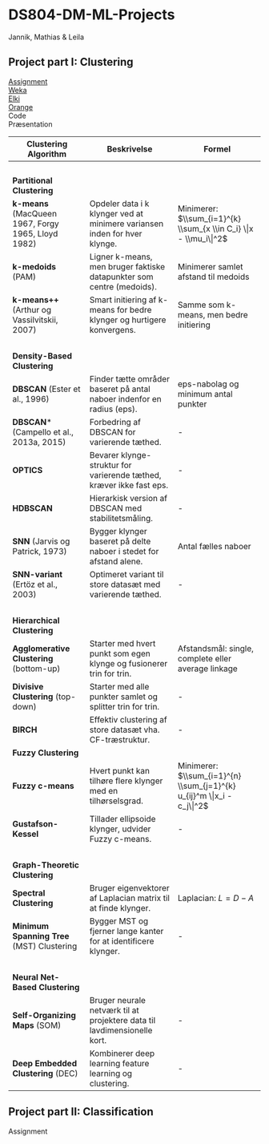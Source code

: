 # DS804-DM-ML-Projects
Jannik, Mathias & Leila

## Project part I: Clustering
<a href="assignment/exercise11-project1.pdf" target="_blank">Assignment</a> <br>
<a href="clustering-with-weka.md" target="_blank">Weka</a> <br>
<a href="clustering-with-elki.md" target="_blank">Elki</a> <br>
<a href="clustering-with-orange.md" target="_blank">Orange</a> <br>
Code <br>
Præsentation <br>

| Clustering Algorithm | Beskrivelse | Formel |
|---|---|---|
| <br> | <br> | <br> |
| **Partitional Clustering** |  |  |
| **k-means** (MacQueen 1967, Forgy 1965, Lloyd 1982) | Opdeler data i k klynger ved at minimere variansen inden for hver klynge. | Minimerer: $\\sum_{i=1}^{k} \\sum_{x \\in C_i} \\|x - \\mu_i\\|^2$ |
| **k-medoids** (PAM) | Ligner k-means, men bruger faktiske datapunkter som centre (medoids). | Minimerer samlet afstand til medoids |
| **k-means++** (Arthur og Vassilvitskii, 2007) | Smart initiering af k-means for bedre klynger og hurtigere konvergens. | Samme som k-means, men bedre initiering |
| <br> | <br> | <br> |
| **Density-Based Clustering** |  |  |
| **DBSCAN** (Ester et al., 1996) | Finder tætte områder baseret på antal naboer indenfor en radius (eps). | eps-nabolag og minimum antal punkter |
| **DBSCAN*** (Campello et al., 2013a, 2015) | Forbedring af DBSCAN for varierende tæthed. | - |
| **OPTICS** | Bevarer klynge-struktur for varierende tæthed, kræver ikke fast eps. | - |
| **HDBSCAN** | Hierarkisk version af DBSCAN med stabilitetsmåling. | - |
| **SNN** (Jarvis og Patrick, 1973) | Bygger klynger baseret på delte naboer i stedet for afstand alene. | Antal fælles naboer |
| **SNN-variant** (Ertöz et al., 2003) | Optimeret variant til store datasæt med varierende tæthed. | - |
| <br> | <br> | <br> |
| **Hierarchical Clustering** |  |  |
| **Agglomerative Clustering** (bottom-up) | Starter med hvert punkt som egen klynge og fusionerer trin for trin. | Afstandsmål: single, complete eller average linkage |
| **Divisive Clustering** (top-down) | Starter med alle punkter samlet og splitter trin for trin. | - |
| **BIRCH** | Effektiv clustering af store datasæt vha. CF-træstruktur. | - |
| **Fuzzy Clustering** |  |  |
| **Fuzzy c-means** | Hvert punkt kan tilhøre flere klynger med en tilhørselsgrad. | Minimerer: $\\sum_{i=1}^{n} \\sum_{j=1}^{k} u_{ij}^m \\|x_i - c_j\\|^2$ |
| **Gustafson-Kessel** | Tillader ellipsoide klynger, udvider Fuzzy c-means. | - |
| <br> | <br> | <br> |
| **Graph-Theoretic Clustering** |  |  |
| **Spectral Clustering** | Bruger eigenvektorer af Laplacian matrix til at finde klynger. | Laplacian: $L = D - A$ |
| **Minimum Spanning Tree** (MST) Clustering | Bygger MST og fjerner lange kanter for at identificere klynger. | - |
| <br> | <br> | <br> |
| **Neural Net-Based Clustering** |  |  |
| **Self-Organizing Maps** (SOM) | Bruger neurale netværk til at projektere data til lavdimensionelle kort. | - |
| **Deep Embedded Clustering** (DEC) | Kombinerer deep learning feature learning og clustering. | - |







## Project part II: Classification
Assignment <br>